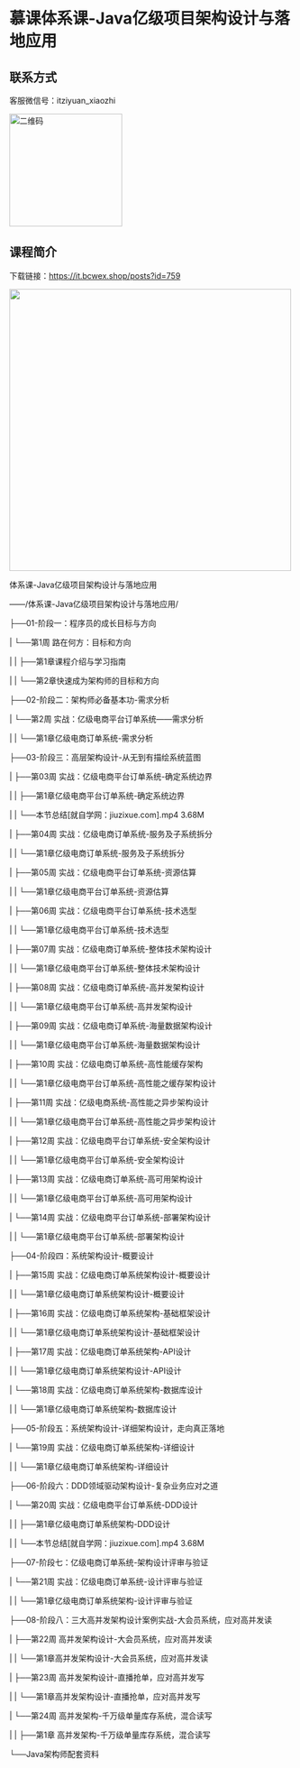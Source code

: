 # 慕课体系课-Java亿级项目架构设计与落地应用

## 联系方式

客服微信号：itziyuan_xiaozhi

<img src="https://ziyuanyun.oss-cn-guangzhou.aliyuncs.com/common/20240614073449/666b82192834a.jpg" width="200" height="200" alt="二维码">

## 课程简介

下载链接：https://it.bcwex.shop/posts?id=759

<img src="https://ziyuanyun.oss-cn-guangzhou.aliyuncs.com/yun/20240515152259/664462d34b778.jpg" width="500" alt="">

  体系课-Java亿级项目架构设计与落地应用



 ——/体系课-Java亿级项目架构设计与落地应用/

 ├──01-阶段一：程序员的成长目标与方向

 | └──第1周 路在何方：目标和方向

 | | ├──第1章课程介绍与学习指南

 | | └──第2章快速成为架构师的目标和方向

 ├──02-阶段二：架构师必备基本功-需求分析

 | └──第2周 实战：亿级电商平台订单系统——需求分析

 | | └──第1章亿级电商订单系统-需求分析

 ├──03-阶段三：高层架构设计-从无到有描绘系统蓝图

 | ├──第03周 实战：亿级电商平台订单系统-确定系统边界

 | | ├──第1章亿级电商平台订单系统-确定系统边界

 | | └──本节总结[就自学网：jiuzixue.com].mp4 3.68M

 | ├──第04周 实战：亿级电商订单系统-服务及子系统拆分

 | | └──第1章亿级电商订单系统-服务及子系统拆分

 | ├──第05周 实战：亿级电商平台订单系统-资源估算

 | | └──第1章亿级电商平台订单系统-资源估算

 | ├──第06周 实战：亿级电商平台订单系统-技术选型

 | | └──第1章亿级电商平台订单系统-技术选型

 | ├──第07周 实战：亿级电商订单系统-整体技术架构设计

 | | └──第1章亿级电商平台订单系统-整体技术架构设计

 | ├──第08周 实战：亿级电商订单系统-高并发架构设计

 | | └──第1章亿级电商平台订单系统-高并发架构设计

 | ├──第09周 实战：亿级电商订单系统-海量数据架构设计

 | | └──第1章亿级电商平台订单系统-海量数据架构设计

 | ├──第10周 实战：亿级电商订单系统-高性能缓存架构

 | | └──第1章亿级电商平台订单系统-高性能之缓存架构设计

 | ├──第11周 实战：亿级电商系统-高性能之异步架构设计

 | | └──第1章亿级电商平台订单系统-高性能之异步架构设计

 | ├──第12周 实战：亿级电商平台订单系统-安全架构设计

 | | └──第1章亿级电商平台订单系统-安全架构设计

 | ├──第13周 实战：亿级电商订单系统-高可用架构设计

 | | └──第1章亿级电商平台订单系统-高可用架构设计

 | └──第14周 实战：亿级电商平台订单系统-部署架构设计

 | | └──第1章亿级电商平台订单系统-部署架构设计

 ├──04-阶段四：系统架构设计-概要设计

 | ├──第15周 实战：亿级电商订单系统架构设计-概要设计

 | | └──第1章亿级电商订单系统架构设计-概要设计

 | ├──第16周 实战：亿级电商订单系统架构-基础框架设计

 | | └──第1章亿级电商订单系统架构设计-基础框架设计

 | ├──第17周 实战：亿级电商订单系统架构-API设计

 | | └──第1章亿级电商订单系统架构设计-API设计

 | └──第18周 实战：亿级电商订单系统架构-数据库设计

 | | └──第1章亿级电商订单系统架构-数据库设计

 ├──05-阶段五：系统架构设计-详细架构设计，走向真正落地

 | └──第19周 实战：亿级电商订单系统架构-详细设计

 | | └──第1章亿级电商订单系统架构-详细设计

 ├──06-阶段六：DDD领域驱动架构设计-复杂业务应对之道

 | └──第20周 实战：亿级电商平台订单系统-DDD设计

 | | ├──第1章亿级电商订单系统架构-DDD设计

 | | └──本节总结[就自学网：jiuzixue.com].mp4 3.68M

 ├──07-阶段七：亿级电商订单系统-架构设计评审与验证

 | └──第21周 实战：亿级电商订单系统-设计评审与验证

 | | └──第1章亿级电商订单系统架构-设计评审与验证

 ├──08-阶段八：三大高并发架构设计案例实战-大会员系统，应对高并发读

 | ├──第22周 高并发架构设计-大会员系统，应对高并发读

 | | └──第1章高并发架构设计-大会员系统，应对高并发读

 | ├──第23周 高并发架构设计-直播抢单，应对高并发写

 | | └──第1章高并发架构设计-直播抢单，应对高并发写

 | └──第24周 高并发架构-千万级单量库存系统，混合读写

 | | ├──第1章 高并发架构-千万级单量库存系统，混合读写

 └──Java架构师配套资料

  